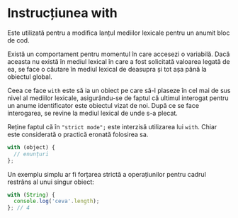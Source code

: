 # Instrucțiunea with

Este utilizată pentru a modifica lanțul mediilor lexicale pentru un anumit bloc de cod.

Există un comportament pentru momentul în care accesezi o variabilă. Dacă aceasta nu există în mediul lexical în care a fost solicitată valoarea legată de ea, se face o căutare în mediul lexical de deasupra și tot așa până la obiectul global.

Ceea ce face `with` este să ia un obiect pe care să-l plaseze în cel mai de sus nivel al mediilor lexicale, asigurându-se de faptul că ultimul interogat pentru un anume identificator este obiectul vizat de noi. După ce se face interogarea, se revine la mediul lexical de unde s-a plecat.

Reține faptul că în `"strict mode";` este interzisă utilizarea lui `with`. Chiar este considerată o practică eronată folosirea sa.

```javascript
with (object) {
  // enunțuri
};
```

Un exemplu simplu ar fi forțarea strictă a operațiunilor pentru cadrul restrâns al unui singur obiect:

```javascript
with (String) {
  console.log('ceva'.length);
}; // 4
```
